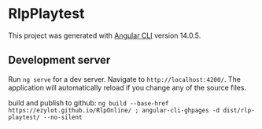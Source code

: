 # RlpPlaytest

This project was generated with [Angular CLI](https://github.com/angular/angular-cli) version 14.0.5.

## Development server

Run `ng serve` for a dev server. Navigate to `http://localhost:4200/`. The application will automatically reload if you change any of the source files.

build and publish to github: 
`ng build --base-href https://ezylot.github.io/RlpOnline/ ; angular-cli-ghpages -d dist/rlp-playtest/ --no-silent`
